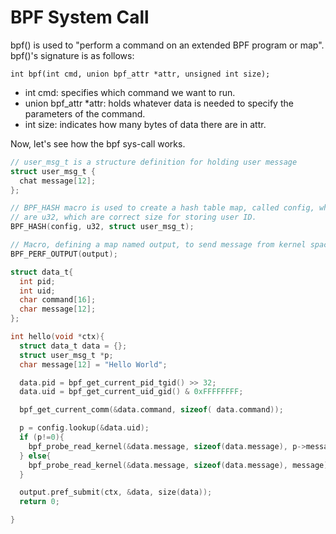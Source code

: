 # BPF System Call

bpf() is used to "perform a command on an extended BPF program or map". bpf()'s signature is as follows:

`int bpf(int cmd, union bpf_attr *attr, unsigned int size);`

- int cmd: specifies which command we want to run.
- union bpf_attr \*attr: holds whatever data is needed to specify the parameters of the command.
- int size: indicates how many bytes of data there are in attr.

Now, let's see how the bpf sys-call works.

```c
// user_msg_t is a structure definition for holding user message
struct user_msg_t {
  chat message[12];
};

// BPF_HASH macro is used to create a hash table map, called config, which stores value of type user_msg_t, and the keys
// are u32, which are correct size for storing user ID.
BPF_HASH(config, u32, struct user_msg_t);

// Macro, defining a map named output, to send message from kernel space to user space.
BPF_PERF_OUTPUT(output);

struct data_t{
  int pid;
  int uid;
  char command[16];
  char message[12];
};

int hello(void *ctx){
  struct data_t data = {};
  struct user_msg_t *p;
  char message[12] = "Hello World";

  data.pid = bpf_get_current_pid_tgid() >> 32;
  data.uid = bpf_get_current_uid_gid() & 0xFFFFFFFF;

  bpf_get_current_comm(&data.command, sizeof( data.command));

  p = config.lookup(&data.uid);
  if (p!=0){
    bpf_probe_read_kernel(&data.message, sizeof(data.message), p->message);
  } else{
    bpf_probe_read_kernel(&data.message, sizeof(data.message), message);
  }

  output.pref_submit(ctx, &data, size(data));
  return 0;

}


```
